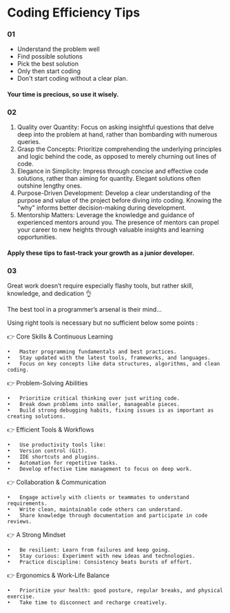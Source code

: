 # Coding Efficiency Tips

### 01

- Understand the problem well
- Find possible solutions
- Pick the best solution
- Only then start coding 
- Don't start coding without a clear plan.
  
#### Your time is precious, so use it wisely.

### 02

1. Quality over Quantity: Focus on asking insightful questions that delve deep into the problem at hand, rather than bombarding with numerous queries.
2. Grasp the Concepts: Prioritize comprehending the underlying principles and logic behind the code, as opposed to merely churning out lines of code.
3. Elegance in Simplicity: Impress through concise and effective code solutions, rather than aiming for quantity. Elegant solutions often outshine lengthy ones.
4. Purpose-Driven Development: Develop a clear understanding of the purpose and value of the project before diving into coding. Knowing the "why" informs better decision-making during development.
5. Mentorship Matters: Leverage the knowledge and guidance of experienced mentors around you. The presence of mentors can propel your career to new heights through valuable insights and learning opportunities.
  
#### Apply these tips to fast-track your growth as a junior developer.

### 03

Great work doesn’t require especially flashy tools, but rather skill, knowledge, and dedication 👌

The best tool in a programmer’s arsenal is their mind… 

Using right tools is necessary  but no sufficient below some points : 

👉 Core Skills & Continuous Learning

	•	Master programming fundamentals and best practices.
	•	Stay updated with the latest tools, frameworks, and languages.
	•	Focus on key concepts like data structures, algorithms, and clean coding.

👉 Problem-Solving Abilities

	•	Prioritize critical thinking over just writing code.
	•	Break down problems into smaller, manageable pieces.
	•	Build strong debugging habits, fixing issues is as important as creating solutions.

👉 Efficient Tools & Workflows

	•	Use productivity tools like:
	•	Version control (Git).
	•	IDE shortcuts and plugins.
	•	Automation for repetitive tasks.
	•	Develop effective time management to focus on deep work.

👉 Collaboration & Communication

	•	Engage actively with clients or teammates to understand requirements.
	•	Write clean, maintainable code others can understand.
	•	Share knowledge through documentation and participate in code reviews.

👉 A Strong Mindset

	•	Be resilient: Learn from failures and keep going.
	•	Stay curious: Experiment with new ideas and technologies.
	•	Practice discipline: Consistency beats bursts of effort.

👉 Ergonomics & Work-Life Balance

	•	Prioritize your health: good posture, regular breaks, and physical exercise.
	•	Take time to disconnect and recharge creatively.
